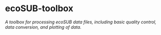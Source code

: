 # ecoSUB-toolbox
*A toolbox for processing ecoSUB data files, including basic quality control, data conversion, and plotting of data.*
